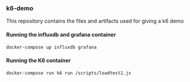 ### k6-demo
This repository contains the files and artifacts used for giving a k6 demo 

#### Running the influxdb and grafana container

```bash
docker-compose up influxdb grafana
```

#### Running the K6 container

```bash
docker-compose run k6 run /scripts/loadtest1.js
```
